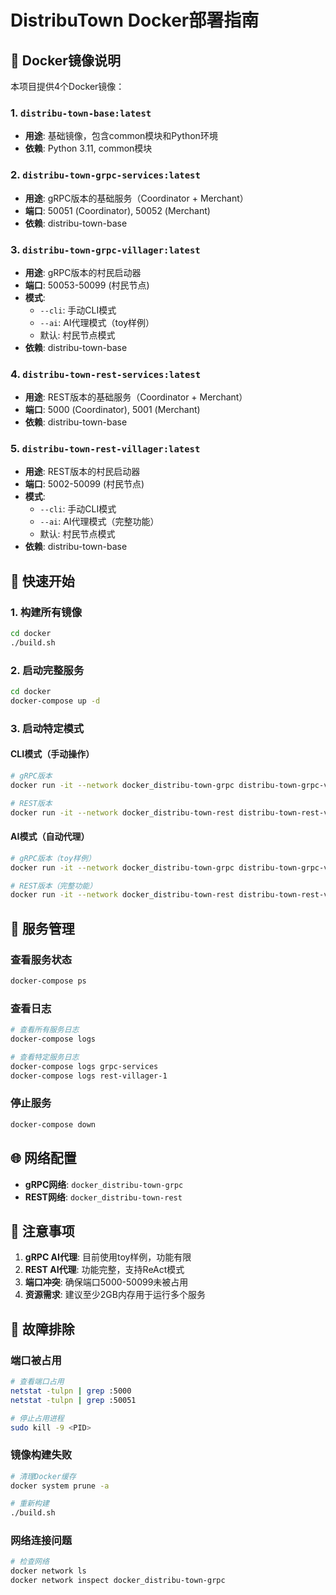 # DistribuTown Docker部署指南

## 🐳 Docker镜像说明

本项目提供4个Docker镜像：

### 1. `distribu-town-base:latest`
- **用途**: 基础镜像，包含common模块和Python环境
- **依赖**: Python 3.11, common模块

### 2. `distribu-town-grpc-services:latest`
- **用途**: gRPC版本的基础服务（Coordinator + Merchant）
- **端口**: 50051 (Coordinator), 50052 (Merchant)
- **依赖**: distribu-town-base

### 3. `distribu-town-grpc-villager:latest`
- **用途**: gRPC版本的村民启动器
- **端口**: 50053-50099 (村民节点)
- **模式**: 
  - `--cli`: 手动CLI模式
  - `--ai`: AI代理模式（toy样例）
  - 默认: 村民节点模式
- **依赖**: distribu-town-base

### 4. `distribu-town-rest-services:latest`
- **用途**: REST版本的基础服务（Coordinator + Merchant）
- **端口**: 5000 (Coordinator), 5001 (Merchant)
- **依赖**: distribu-town-base

### 5. `distribu-town-rest-villager:latest`
- **用途**: REST版本的村民启动器
- **端口**: 5002-50099 (村民节点)
- **模式**: 
  - `--cli`: 手动CLI模式
  - `--ai`: AI代理模式（完整功能）
  - 默认: 村民节点模式
- **依赖**: distribu-town-base

## 🚀 快速开始

### 1. 构建所有镜像
```bash
cd docker
./build.sh
```

### 2. 启动完整服务
```bash
cd docker
docker-compose up -d
```

### 3. 启动特定模式

#### CLI模式（手动操作）
```bash
# gRPC版本
docker run -it --network docker_distribu-town-grpc distribu-town-grpc-villager:latest --cli --port 50055

# REST版本
docker run -it --network docker_distribu-town-rest distribu-town-rest-villager:latest --cli --port 5004
```

#### AI模式（自动代理）
```bash
# gRPC版本（toy样例）
docker run -it --network docker_distribu-town-grpc distribu-town-grpc-villager:latest --ai --port 50055

# REST版本（完整功能）
docker run -it --network docker_distribu-town-rest distribu-town-rest-villager:latest --ai --port 5004
```

## 🔧 服务管理

### 查看服务状态
```bash
docker-compose ps
```

### 查看日志
```bash
# 查看所有服务日志
docker-compose logs

# 查看特定服务日志
docker-compose logs grpc-services
docker-compose logs rest-villager-1
```

### 停止服务
```bash
docker-compose down
```

## 🌐 网络配置

- **gRPC网络**: `docker_distribu-town-grpc`
- **REST网络**: `docker_distribu-town-rest`

## 📝 注意事项

1. **gRPC AI代理**: 目前使用toy样例，功能有限
2. **REST AI代理**: 功能完整，支持ReAct模式
3. **端口冲突**: 确保端口5000-50099未被占用
4. **资源需求**: 建议至少2GB内存用于运行多个服务

## 🐛 故障排除

### 端口被占用
```bash
# 查看端口占用
netstat -tulpn | grep :5000
netstat -tulpn | grep :50051

# 停止占用进程
sudo kill -9 <PID>
```

### 镜像构建失败
```bash
# 清理Docker缓存
docker system prune -a

# 重新构建
./build.sh
```

### 网络连接问题
```bash
# 检查网络
docker network ls
docker network inspect docker_distribu-town-grpc
```

